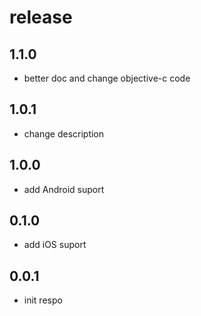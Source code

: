 # release

## 1.1.0

* better doc and change objective-c code

## 1.0.1

* change description

## 1.0.0

* add Android suport

## 0.1.0

* add iOS suport

## 0.0.1

* init respo

